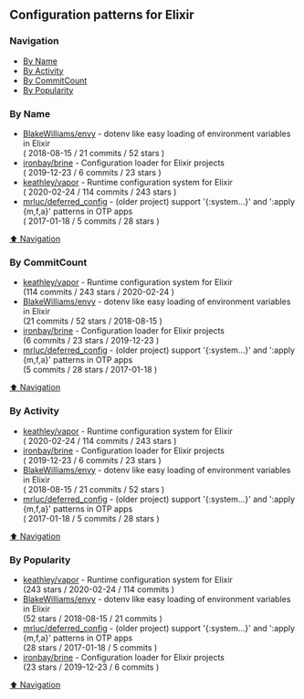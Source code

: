 ## Configuration patterns for Elixir

### Navigation

- [By Name](#by-name)
- [By Activity](#by-activity)
- [By CommitCount](#by-commitcount)
- [By Popularity](#by-popularity)

### By Name
<!-- PROJECTS_LIST -->
- [BlakeWilliams/envy](https://github.com/BlakeWilliams/envy) - dotenv like easy loading of environment variables in Elixir <br/> ( 2018-08-15 / 21 commits / 52 stars )
- [ironbay/brine](https://github.com/ironbay/brine) - Configuration loader for Elixir projects <br/> ( 2019-12-23 / 6 commits / 23 stars )
- [keathley/vapor](https://github.com/keathley/vapor) - Runtime configuration system for Elixir <br/> ( 2020-02-24 / 114 commits / 243 stars )
- [mrluc/deferred_config](https://github.com/mrluc/deferred_config) - (older project) support '{:system...}' and ':apply {m,f,a}' patterns in OTP apps <br/> ( 2017-01-18 / 5 commits / 28 stars )
<!-- /PROJECTS_LIST -->

[⬆ Navigation](#navigation)

### By CommitCount
<!-- COMMITCOUNT_LIST -->
- [keathley/vapor](https://github.com/keathley/vapor) - Runtime configuration system for Elixir <br/> (114 commits / 243 stars / 2020-02-24 )
- [BlakeWilliams/envy](https://github.com/BlakeWilliams/envy) - dotenv like easy loading of environment variables in Elixir <br/> (21 commits / 52 stars / 2018-08-15 )
- [ironbay/brine](https://github.com/ironbay/brine) - Configuration loader for Elixir projects <br/> (6 commits / 23 stars / 2019-12-23 )
- [mrluc/deferred_config](https://github.com/mrluc/deferred_config) - (older project) support '{:system...}' and ':apply {m,f,a}' patterns in OTP apps <br/> (5 commits / 28 stars / 2017-01-18 )
<!-- /COMMITCOUNT_LIST -->
[⬆ Navigation](#navigation)

### By Activity
<!-- ACTIVITY_LIST -->
- [keathley/vapor](https://github.com/keathley/vapor) - Runtime configuration system for Elixir <br/> ( 2020-02-24 / 114 commits / 243 stars )
- [ironbay/brine](https://github.com/ironbay/brine) - Configuration loader for Elixir projects <br/> ( 2019-12-23 / 6 commits / 23 stars )
- [BlakeWilliams/envy](https://github.com/BlakeWilliams/envy) - dotenv like easy loading of environment variables in Elixir <br/> ( 2018-08-15 / 21 commits / 52 stars )
- [mrluc/deferred_config](https://github.com/mrluc/deferred_config) - (older project) support '{:system...}' and ':apply {m,f,a}' patterns in OTP apps <br/> ( 2017-01-18 / 5 commits / 28 stars )
<!-- /ACTIVITY_LIST -->

[⬆ Navigation](#navigation)

### By Popularity
<!-- POPULARITY_LIST -->
- [keathley/vapor](https://github.com/keathley/vapor) - Runtime configuration system for Elixir <br/> (243 stars / 2020-02-24 / 114 commits )
- [BlakeWilliams/envy](https://github.com/BlakeWilliams/envy) - dotenv like easy loading of environment variables in Elixir <br/> (52 stars / 2018-08-15 / 21 commits )
- [mrluc/deferred_config](https://github.com/mrluc/deferred_config) - (older project) support '{:system...}' and ':apply {m,f,a}' patterns in OTP apps <br/> (28 stars / 2017-01-18 / 5 commits )
- [ironbay/brine](https://github.com/ironbay/brine) - Configuration loader for Elixir projects <br/> (23 stars / 2019-12-23 / 6 commits )
<!-- /POPULARITY_LIST -->

[⬆ Navigation](#navigation)
